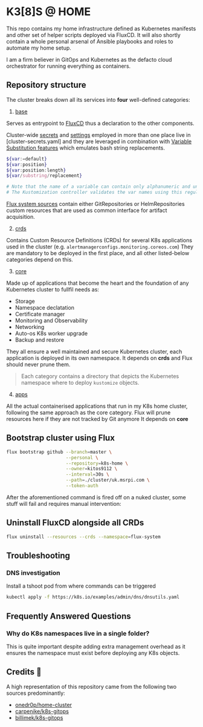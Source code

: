 # K3[8]S @ HOME

This repo contains my home infrastructure defined as Kubernetes manifests and other set of helper scripts deployed via FluxCD. It will also shortly contain a whole personal arsenal of Ansible playbooks and roles to automate my home setup.

I am a firm believer in GitOps and Kubernetes as the defacto cloud orchestrator for running everything as containers.

## Repository structure

The cluster breaks down all its services into **four** well-defined categories:

1. [base](./base)

Serves as entrypoint to [FluxCD](https://fluxcd.io/docs/) thus a declaration to the other components.

Cluster-wide [secrets](./cluster/base/cluster-secrets.yaml) and [settings](./cluster/base/cluster-settings.yaml) employed in more than one place live in [cluster-secrets.yaml] and they are leveraged in combination with [Variable Substitution features](https://fluxcd.io/docs/components/kustomize/kustomization/#variable-substitution) which emulates bash string replacements.

```sh
${var:=default}
${var:position}
${var:position:length}
${var/substring/replacement}

# Note that the name of a variable can contain only alphanumeric and underscore characters.
# The Kustomization controller validates the var names using this regular expression: ^[_[:alpha:]][_[:alpha:][:digit:]]*$.
```

[Flux system sources](./cluster/base/flux-system/sources) contain either GitRepositories or HelmRepositories custom resources that are used as common interface for artifact acquisition.

2. [crds](./crds)

Contains Custom Resource Definitions (CRDs) for several K8s applications used in the cluster (e.g. `alertmanagerconfigs.monitoring.coreos.com`)
They are mandatory to be deployed in the first place, and all other listed-below categories depend on this.

3. [core](./core)

Made up of applications that become the heart and the foundation of any Kubernetes cluster to fullfil needs as:

- Storage
- Namespace declatation
- Certificate manager
- Monitoring and Observability
- Networking
- Auto-os K8s worker upgrade
- Backup and restore

They all ensure a well maintained and secure Kubernetes cluster, each application is deployed in its own namespace.
It depends on **crds** and Flux should never prune them.

> Each category contains a directory that depicts the Kubernetes namespace where to deploy `kustomize` objects.

4. [apps](./apps)

All the actual containerised applications that run in my K8s home cluster, following the same approach as the core category. Flux will prune resources here if they are not tracked by Git anymore
It depends on **core**

## Bootstrap cluster using Flux

```sh
flux bootstrap github --branch=master \
                      --personal \
                      --repository=k8s-home \
                      --owner=kitos9112 \
                      --interval=30s \
                      --path=./cluster/uk.msrpi.com \
                      --token-auth
```

After the aforementioned command is fired off on a nuked cluster, some stuff will fail and requires manual intervention:


## Uninstall FluxCD alongside all CRDs

```sh
flux uninstall --resources --crds --namespace=flux-system
```

## Troubleshooting

### DNS investigation

Install a tshoot pod from where commands can be triggered

```sh
kubectl apply -f https://k8s.io/examples/admin/dns/dnsutils.yaml
```

## Frequently Answered Questions

### Why do K8s namespaces live in a single folder?

This is quite important despite adding extra management overhead as it ensures the namespace must exist before deploying any K8s objects.

## Credits :handshake:&nbsp;

A high representation of this repository came from the following two sources predominantly:

- [onedr0p/home-cluster](https://github.com/onedr0p/home-cluster)
- [carpenike/k8s-gitops](https://github.com/carpenike/k8s-gitops)
- [billimek/k8s-gitops](https://github.com/billimek/k8s-gitops)
